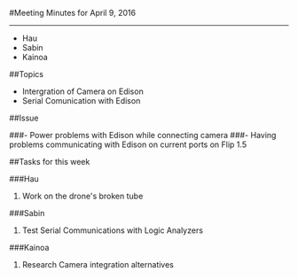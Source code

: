 ﻿#Meeting Minutes for April 9, 2016
***
- Hau
- Sabin
- Kainoa

##Topics

- Intergration of Camera on Edison
- Serial Comunication with Edison

##Issue

###- Power problems with Edison while connecting camera
###- Having problems communicating with Edison on current ports on Flip 1.5

##Tasks for this week

###Hau
1. Work on the drone's broken tube
  

###Sabin
1. Test Serial Communications with Logic Analyzers

###Kainoa
1. Research Camera integration alternatives
